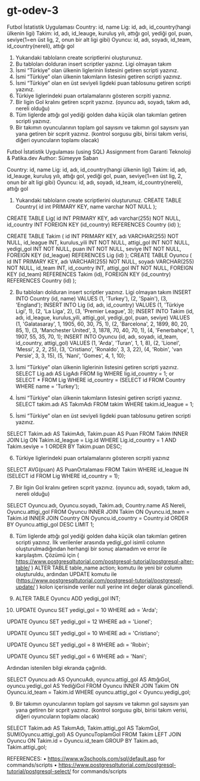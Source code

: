 # gt-odev-3

Futbol İstatistik Uygulaması
Country: id, name
Lig: id, adı, id_country(hangi ülkenin ligi)
Takim: id, adı, id_leauge, kuruluş yılı, attığı gol, yediği gol, puan, seviye(1=en üst lig, 2, onun bir
alt ligi gibi)
Oyuncu: id, adı, soyadı, id_team, id_country(nereli), attığı gol
1. Yukarıdaki tabloların create scriptlerini oluşturunuz.
2. Bu tabloları dolduran insert scriptler yazınız. Ligi olmayan takım
3. İsmi “Türkiye” olan ülkenin liglerinin listesini getiren scripti yazınız.
4. İsmi “Türkiye” olan ülkenin takımların listesini getiren scripti yazınız.
5. İsmi “Türkiye” olan en üst seviyeli ligdeki puan tablosunu getiren scripti yazınız.
6. Türkiye liglerindeki puan ortalamalarını gösteren scrpiti yazınız.
7. Bir ligin Gol kralını getiren scprit yazınız. (oyuncu adı, soyadı, takım adı, nereli olduğu)
8. Tüm liglerde attığı gol yediği golden daha küçük olan takımları getiren scripti yazınız.
9. Bir takımın oyuncularının toplam gol sayısını ve takımın gol sayısını yan yana getiren bir
scprit yazınız. (kontrol sorgusu gibi, birisi takım verisi, diğeri oyuncuların toplamı olacak)


Futbol İstatistik Uygulaması (using SQL)
Assignment from Garanti Teknoloji & Patika.dev
Author: Sümeyye Saban


Country: id, name
Lig: id, adı, id_country(hangi ülkenin ligi)
Takim: id, adı, id_leauge, kuruluş yılı, attığı gol, yediği gol, puan, seviye(1=en üst lig, 2, onun bir
alt ligi gibi)
Oyuncu: id, adı, soyadı, id_team, id_country(nereli), attığı gol
1.	Yukarıdaki tabloların create scriptlerini oluşturunuz.
CREATE TABLE Country(
id int PRIMARY KEY,
name varchar NOT NULL
);

CREATE TABLE Lig(
id INT PRIMARY KEY,
adı varchar(255) NOT NULL,
id_country INT
	FOREIGN KEY (id_country) REFERENCES Country (id)
);

CREATE TABLE Takim (
  id INT PRIMARY KEY,
  adı VARCHAR(255) NOT NULL,
  id_league INT,
  kurulus_yili INT NOT NULL,
  attigi_gol INT NOT NULL,
  yedigi_gol INT NOT NULL,
  puan INT NOT NULL,
  seviye INT NOT NULL,
  FOREIGN KEY (id_league) REFERENCES Lig (id)
);
CREATE TABLE Oyuncu (
  id INT PRIMARY KEY,
  adı VARCHAR(255) NOT NULL,
  soyadı VARCHAR(255) NOT NULL,
  id_team INT,
  id_country INT,
  attigi_gol INT NOT NULL,
  FOREIGN KEY (id_team) REFERENCES Takim (id),
  FOREIGN KEY (id_country) REFERENCES Country (id)
);
 
2.	Bu tabloları dolduran insert scriptler yazınız. Ligi olmayan takım
INSERT INTO Country (id, name)
VALUES
  (1, 'Turkey'),
  (2, 'Spain'),
  (3, 'England');
INSERT INTO Lig (id, adı, id_country)
VALUES
  (1, 'Türkiye Ligi', 1),
  (2, 'La Liga', 2),
  (3, 'Premier League', 3);
INSERT INTO Takim (id, adı, id_league, kurulus_yili, attigi_gol, yedigi_gol, puan, seviye)
VALUES
  (1, 'Galatasaray', 1, 1905, 60, 30, 75, 1),
  (2, 'Barcelona', 2, 1899, 80, 20, 85, 1),
  (3, 'Manchester United', 3, 1878, 70, 40, 70, 1),
  (4, 'Fenerbahçe', 1, 1907, 55, 35, 70, 1);
INSERT INTO Oyuncu (id, adı, soyadı, id_team, id_country, attigi_gol)
VALUES
  (1, 'Arda', 'Turan', 1, 1, 8),
  (2, 'Lionel', 'Messi', 2, 2, 25),
  (3, 'Cristiano', 'Ronaldo', 3, 3, 22),
  (4, 'Robin', 'van Persie', 3, 3, 15),
  (5, 'Nani', 'Gomes', 4, 1, 10);

 
3.	İsmi “Türkiye” olan ülkenin liglerinin listesini getiren scripti yazınız.
SELECT Lig.adı AS LigAdı FROM lig
WHERE lig.id_country = 1;
or 
SELECT * FROM Lig WHERE id_country = (SELECT id FROM Country WHERE name = 'Turkey');
 



4.	İsmi “Türkiye” olan ülkenin takımların listesini getiren scripti yazınız.
SELECT takim.adı AS TakımAdı
FROM takim
WHERE takim.id_league = 1;


 


5.	İsmi “Türkiye” olan en üst seviyeli ligdeki puan tablosunu getiren scripti yazınız.

SELECT Takim.adı AS TakimAdı, Takim.puan AS Puan
FROM Takim
INNER JOIN Lig ON Takim.id_league = Lig.id
WHERE Lig.id_country = 1 AND Takim.seviye = 1
ORDER BY Takim.puan DESC;


 
6.	Türkiye liglerindeki puan ortalamalarını gösteren scrpiti yazınız

SELECT AVG(puan) AS PuanOrtalaması
FROM Takim
WHERE id_league IN (SELECT id FROM Lig WHERE id_country = 1);
 


7.	Bir ligin Gol kralını getiren scprit yazınız. (oyuncu adı, soyadı, takım adı, nereli olduğu)

SELECT Oyuncu.adı, Oyuncu.soyadı, Takim.adı, Country.name AS Nereli, Oyuncu.attigi_gol FROM Oyuncu
INNER JOIN Takim ON Oyuncu.id_team = Takim.id
INNER JOIN Country ON Oyuncu.id_country = Country.id
ORDER BY Oyuncu.attigi_gol DESC
LIMIT 1;

 

8.	Tüm liglerde attığı gol yediği golden daha küçük olan takımları getiren scripti yazınız.
İlk verilenler arasında yedigi_gol isimli column oluşturulmadığından herhangi bir sonuç alamadım ve error ile karşılaştım. Çözümü için ( https://www.postgresqltutorial.com/postgresql-tutorial/postgresql-alter-table/ ) ALTER TABLE table_name action; komutu ile yeni bir column oluşturuldu,  ardından UPDATE  komutu ile (https://www.postgresqltutorial.com/postgresql-tutorial/postgresql-update/ ) kolon içerisinde veriler null yerine int değer olarak güncellendi.
1. ALTER TABLE Oyuncu ADD yedigi_gol INT;

2. UPDATE Oyuncu
SET yedigi_gol = 10 WHERE adı = 'Arda';

UPDATE Oyuncu
SET yedigi_gol = 12 WHERE adı = 'Lionel';

UPDATE Oyuncu
SET yedigi_gol = 10 WHERE adı = 'Cristiano';

UPDATE Oyuncu
SET yedigi_gol = 8 WHERE adı = 'Robin';

UPDATE Oyuncu
SET yedigi_gol = 6 WHERE adı = 'Nani';

Ardından istenilen bilgi ekranda çağırıldı.

SELECT Oyuncu.adı AS OyuncuAdı, oyuncu.attigi_gol AS AttığıGol, oyuncu.yedigi_gol AS YediğiGol FROM Oyuncu
INNER JOIN Takim ON Oyuncu.id_team = Takim.id
WHERE oyuncu.attigi_gol < Oyuncu.yedigi_gol;

 
9.	Bir takımın oyuncularının toplam gol sayısını ve takımın gol sayısını yan yana getiren bir scprit yazınız. (kontrol sorgusu gibi, birisi takım verisi, diğeri oyuncuların toplamı olacak)


SELECT Takim.adı AS TakımAdı, Takim.attigi_gol AS TakımGol, SUM(Oyuncu.attigi_gol) AS OyuncuToplamGol
FROM Takim
LEFT JOIN Oyuncu ON Takim.id = Oyuncu.id_team
GROUP BY Takim.adı, Takim.attigi_gol;
 

REFERENCES:
•	https://www.w3schools.com/sql/default.asp for commands/scripts
•	https://www.postgresqltutorial.com/postgresql-tutorial/postgresql-select/ for commands/scripts



